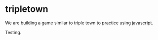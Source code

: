 tripletown
==========

We are building a game similar to triple town to practice using javascript.

Testing.
